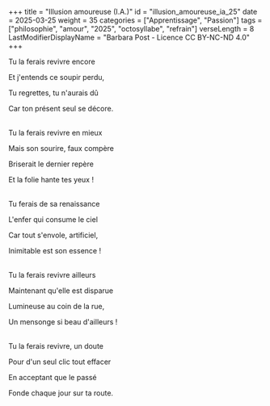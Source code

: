 +++
title = "Illusion amoureuse (I.A.)"
id = "illusion_amoureuse_ia_25"
date = 2025-03-25
weight = 35
categories = ["Apprentissage", "Passion"]
tags = ["philosophie", "amour", "2025", "octosyllabe", "refrain"]
verseLength = 8
LastModifierDisplayName = "Barbara Post - Licence CC BY-NC-ND 4.0"
+++

Tu la ferais revivre encore

Et j'entends ce soupir perdu,

Tu regrettes, tu n'aurais dû

Car ton présent seul se décore.

 \
Tu la ferais revivre en mieux

Mais son sourire, faux compère

Briserait le dernier repère

Et la folie hante tes yeux !

 \
Tu ferais de sa renaissance

L'enfer qui consume le ciel

Car tout s'envole, artificiel,

Inimitable est son essence !

 \
Tu la ferais revivre ailleurs

Maintenant qu'elle est disparue

Lumineuse au coin de la rue,

Un mensonge si beau d'ailleurs !

 \
Tu la ferais revivre, un doute

Pour d'un seul clic tout effacer

En acceptant que le passé

Fonde chaque jour sur ta route.
